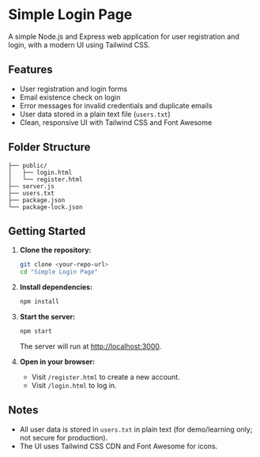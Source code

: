 # Simple Login Page

A simple Node.js and Express web application for user registration and login, with a modern UI using Tailwind CSS.

## Features

- User registration and login forms
- Email existence check on login
- Error messages for invalid credentials and duplicate emails
- User data stored in a plain text file (`users.txt`)
- Clean, responsive UI with Tailwind CSS and Font Awesome

## Folder Structure

```
├── public/
│   ├── login.html
│   └── register.html
├── server.js
├── users.txt
├── package.json
└── package-lock.json
```

## Getting Started

1. **Clone the repository:**
   ```sh
   git clone <your-repo-url>
   cd "Simple Login Page"
   ```

2. **Install dependencies:**
   ```sh
   npm install
   ```

3. **Start the server:**
   ```sh
   npm start
   ```
   The server will run at [http://localhost:3000](http://localhost:3000).

4. **Open in your browser:**
   - Visit `/register.html` to create a new account.
   - Visit `/login.html` to log in.

## Notes

- All user data is stored in `users.txt` in plain text (for demo/learning only; not secure for production).
- The UI uses Tailwind CSS CDN and Font Awesome for icons.

